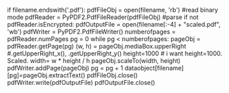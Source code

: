 
if filename.endswith('.pdf'):
    pdfFileObj = open(filename, 'rb') #read binary mode
    pdfReader = PyPDF2.PdfFileReader(pdfFileObj) #parse
    if not pdfReader.isEncrypted:
        pdfOutputFile = open(filename[:-4] + "scaled.pdf", 'wb')
        pdfWriter = PyPDF2.PdfFileWriter()
        numberofpages = pdfReader.numPages
        pg = 0 
        while pg < numberofpages:
            pageObj = pdfReader.getPage(pg)
            (w, h) = pageObj.mediaBox.upperRight
            #.getUpperRight_x(), .getUpperRight_y()
            height=1000  # i want height=1000. Scaled.
            width= w * height / h
            pageObj.scaleTo(width, height)
            pdfWriter.addPage(pageObj)
            pg = pg + 1
            dataobject[filename][pg]=pageObj.extractText()
    pdfFileObj.close()
    pdfWriter.write(pdfOutputFile)
    pdfOutputFile.close()
